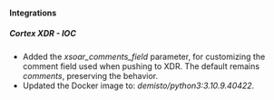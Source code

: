 #### Integrations
##### Cortex XDR - IOC
- Added the *xsoar_comments_field* parameter, for customizing the comment field used when pushing to XDR. The default remains *comments*, preserving the behavior.
- Updated the Docker image to: *demisto/python3:3.10.9.40422*.